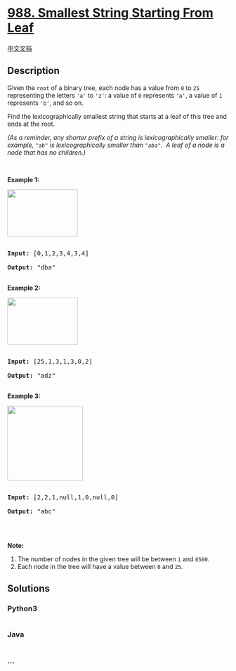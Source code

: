 # [988. Smallest String Starting From Leaf](https://leetcode.com/problems/smallest-string-starting-from-leaf)

[中文文档](/solution/0900-0999/0988.Smallest%20String%20Starting%20From%20Leaf/README.md)

## Description

<p>Given the <code>root</code> of a binary tree, each node has a value from <code>0</code> to <code>25</code> representing the letters <code>&#39;a&#39;</code> to <code>&#39;z&#39;</code>: a value of <code>0</code> represents <code>&#39;a&#39;</code>, a value of <code>1</code> represents <code>&#39;b&#39;</code>, and so on.</p>



<p>Find the lexicographically smallest string that starts at a leaf of this tree and ends at the root.</p>



<p><em>(As a reminder, any shorter prefix of a string is lexicographically smaller: for example, <code>&quot;ab&quot;</code> is lexicographically smaller than <code>&quot;aba&quot;</code>.&nbsp; A leaf of a node is a node that has no children.)</em></p>



<div>

<div>

<p>&nbsp;</p>



<ol>

</ol>

</div>

</div>



<div>

<p><strong>Example 1:</strong></p>



<p><strong><img alt="" src="https://cdn.jsdelivr.net/gh/doocs/leetcode@main/solution/0900-0999/0988.Smallest%20String%20Starting%20From%20Leaf/images/tree1.png" style="width: 160px; height: 107px;" /></strong></p>



<pre>

<strong>Input: </strong><span id="example-input-1-1">[0,1,2,3,4,3,4]</span>

<strong>Output: </strong><span id="example-output-1">&quot;dba&quot;</span>

</pre>



<div>

<p><strong>Example 2:</strong></p>



<p><strong><img alt="" src="https://cdn.jsdelivr.net/gh/doocs/leetcode@main/solution/0900-0999/0988.Smallest%20String%20Starting%20From%20Leaf/images/tree2.png" style="width: 160px; height: 107px;" /></strong></p>



<pre>

<strong>Input: </strong><span id="example-input-2-1">[25,1,3,1,3,0,2]</span>

<strong>Output: </strong><span id="example-output-2">&quot;adz&quot;</span>

</pre>



<div>

<p><strong>Example 3:</strong></p>



<p><strong><img alt="" src="https://cdn.jsdelivr.net/gh/doocs/leetcode@main/solution/0900-0999/0988.Smallest%20String%20Starting%20From%20Leaf/images/tree3.png" style="height: 170px; width: 172px;" /></strong></p>



<pre>

<strong>Input: </strong><span id="example-input-3-1">[2,2,1,null,1,0,null,0]</span>

<strong>Output: </strong><span id="example-output-3">&quot;abc&quot;</span>

</pre>



<p>&nbsp;</p>



<p><strong>Note:</strong></p>



<ol>
	<li>The number of nodes in the given tree will be between <code>1</code> and <code>8500</code>.</li>
	<li>Each node in the tree will have a value between <code>0</code> and <code>25</code>.</li>
</ol>

</div>

</div>

</div>

## Solutions

<!-- tabs:start -->

### **Python3**

```python

```

### **Java**

```java

```

### **...**

```

```

<!-- tabs:end -->
